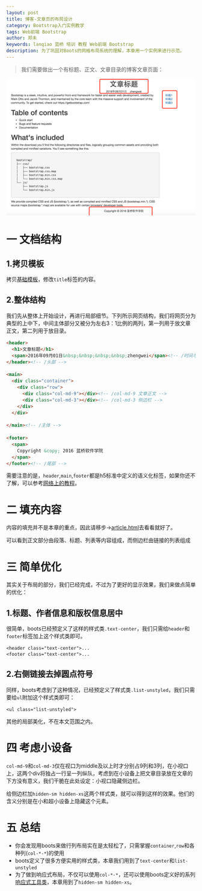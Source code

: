 ```yaml
---
layout: post
title: 博客-文章页的布局设计
category: Bootstrap入门实例教学
tags: Web前端 Bootstrap 
author: 郑未
keywords: lanqiao 蓝桥 培训 教程 Web前端 Bootstrap
description: 为了巩固对Boots的网格布局系统的理解，本章用一个实例来进行示范。
---
```

>我们需要做出一个有标题、正文、文章目录的博客文章页面：

![文章页](/public/img/boots/3.1.png "文章页")

# 一 文档结构

## 1.拷贝模板

拷贝[基础模板](https://coding.net/u/lanqiao/p/bootstrapDemo/git/blob/master/01/index0.html)，修改`title`标签的内容。

## 2.整体结构

我们先从整体上开始设计，再进行局部细节。下列所示网页结构，我们将网页分为典型的上中下，中间主体部分又被分为左右3：1比例的两列，第一列用于放文章正文，第二列用于放目录。

```html
<header>
  <h1>文章标题</h1>
  <span>2016年09月01日&nbsp;&nbsp;&nbsp;&nbsp;zhengwei</span><!-- /时间与作者信息 -->
</header><!-- /头部 -->

<main>
  <div class="container">
    <div class="row">
      <div class="col-md-9"></div><!-- /col-md-9 文章正文 -->
      <div class="col-md-3"></div><!-- /col-md-3 侧边栏 -->
    </div>
  </div>
  
</main><!-- /主体 -->

<footer>
  <span>
    Copyright &copy; 2016 蓝桥软件学院
  </span>
</footer><!-- /尾部 -->
```

需要注意的是，`header`,`main`,`footer`都是h5标准中定义的语义化标签，如果你还不了解，可以参考[网络上的教程](http://www.runoob.com/html/html5-new-element.html)。

# 二 填充内容

内容的填充并不是本章的重点，因此请移步→[article.html](https://coding.net/u/lanqiao/p/bootstrapDemo/git/blob/master/03/article.html)去看看就好了。

可以看到正文部分由段落、标题、列表等内容组成，而侧边栏由链接的列表组成

# 三 简单优化

其实关于布局的部分，我们已经完成，不过为了更好的显示效果，我们来做点简单的优化：

## 1.标题、作者信息和版权信息居中

很简单，boots已经预定义了这样的样式类`.text-center`，我们只需给`header`和`footer`标签加上这个样式类即可。

    <header class="text-center">...
    <footer class="text-center">...

## 2.右侧链接去掉圆点符号

同样，boots考虑到了这种情况，已经预定义了样式类`.list-unstyled`，我们只需要给`ul`附加这个样式类即可：

    <ul class="list-unstyled">

其他的局部美化，不在本文范围之内。

# 四 考虑小设备

`col-md-9`和`col-md-3`仅在视口为middle及以上时才分别占9列和3列，在小视口上，这两个div将独占一行呈一列纵队，考虑到在小设备上把文章目录放在文章的下方没有意义，我们干脆在此处设定：小视口隐藏侧边栏。

给侧边栏加`hidden-sm hidden-xs`这两个样式类，就可以得到这样的效果。他们的含义分别是在小和超小设备上隐藏这个元素。

# 五 总结

* 你会发现用boots来做行列布局实在是太轻松了，只需掌握`container`,`row`和各种列(`col-*-*`)的使用
* boots定义了很多方便实用的样式类，本章我们用到了`text-center`和`list-unstyled`
* 为了做到响应式布局，不仅可以使用`col-*-*`，还可以使用boots定义好的系列[响应式工具类](http://v3.bootcss.com/css/#responsive-utilities)，本章用到了`hidden-sm hidden-xs`。